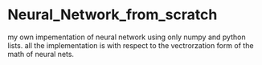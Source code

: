 # Neural_Network_from_scratch
my own impementation of neural network using only numpy and python lists. all the implementation is with respect to the vectrorzation form of the math of neural nets.
